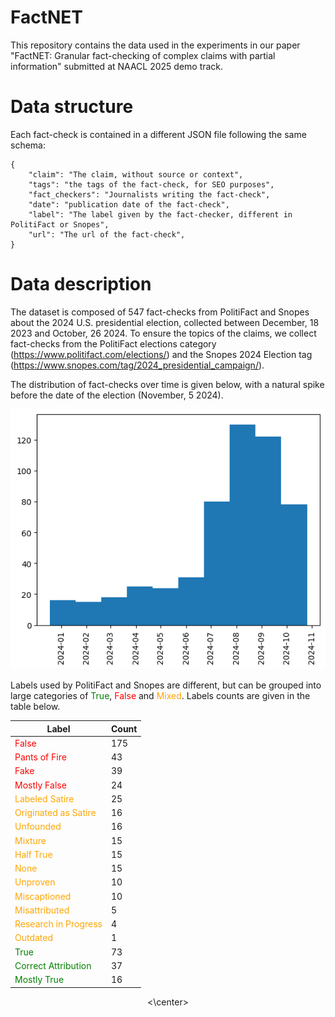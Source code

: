 # FactNET

This repository contains the data used in the experiments in our paper "FactNET: Granular fact-checking of complex claims with partial information" submitted at NAACL 2025 demo track.

# Data structure

Each fact-check is contained in a different JSON file following the same schema:

```
{
    "claim": "The claim, without source or context",
    "tags": "the tags of the fact-check, for SEO purposes",
    "fact_checkers": "Journalists writing the fact-check",
    "date": "publication date of the fact-check",
    "label": "The label given by the fact-checker, different in PolitiFact or Snopes",
    "url": "The url of the fact-check",
}
```

# Data description

The dataset is composed of 547 fact-checks from PolitiFact and Snopes about the 2024 U.S. presidential election, collected between December, 18 2023 and October, 26 2024.
To ensure the topics of the claims, we collect fact-checks from the PolitiFact elections category (https://www.politifact.com/elections/) and the Snopes 2024 Election tag (https://www.snopes.com/tag/2024_presidential_campaign/).

The distribution of fact-checks over time is given below, with a natural spike before the date of the election (November, 5 2024).

<p align="center">
  <img src="figures/dates_distribution.png" />
</p>

Labels used by PolitiFact and Snopes are different, but can be grouped into large categories of <span style="color:green">True</span>, <span style="color:red">False</span> and <span style="color:orange">Mixed</span>. Labels counts are given in the table below.

<center>

| Label    | Count |
| -------- | ------- |
| <span style="color:red">False</span>  | 175    |
| <span style="color:red">Pants of Fire</span> | 43     |
| <span style="color:red">Fake</span>    | 39    |
| <span style="color:red">Mostly False</span>    | 24    |
| <span style="color:orange">Labeled Satire</span>    | 25    |
| <span style="color:orange">Originated as Satire</span>    | 16    |
| <span style="color:orange">Unfounded</span>    | 16    |
| <span style="color:orange">Mixture</span>    | 15    |
| <span style="color:orange">Half True</span>    | 15    |
| <span style="color:orange">None</span>    | 15    |
| <span style="color:orange">Unproven</span>    | 10    |
| <span style="color:orange">Miscaptioned</span>    | 10    |
| <span style="color:orange">Misattributed</span>    | 5    |
| <span style="color:orange">Research in Progress</span>    | 4    |
| <span style="color:orange">Outdated</span>    | 1    |
| <span style="color:green">True</span>    | 73    |
| <span style="color:green">Correct Attribution</span>    | 37    |
| <span style="color:green">Mostly True</span>    | 16    |

<\center>